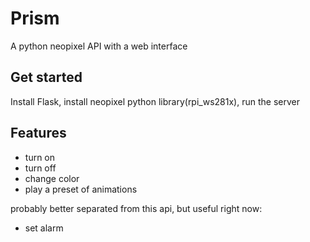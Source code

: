 Prism
========

A python neopixel API with a web interface

## Get started

Install Flask, install neopixel python library(rpi_ws281x), run the server

## Features

- turn on
- turn off
- change color
- play a preset of animations

probably better separated from this api, but useful right now:

- set alarm
